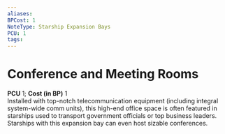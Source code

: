 ```yaml
---
aliases: 
BPCost: 1
NoteType: Starship Expansion Bays
PCU: 1
tags: 
---
```


# Conference and Meeting Rooms

**PCU** 1; **Cost (in BP)** 1  
Installed with top-notch telecommunication equipment (including integral system-wide comm units), this high-end office space is often featured in starships used to transport government officials or top business leaders. Starships with this expansion bay can even host sizable conferences.